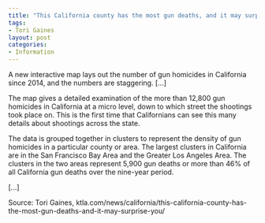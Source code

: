 ```yaml
---
title: "This California county has the most gun deaths, and it may surprise you"
tags:
- Tori Gaines
layout: post
categories:
- Information
---
```


A new interactive map lays out the number of gun homicides in California since 2014, and the numbers are staggering. \[...\]

The map gives a detailed examination of the more than 12,800 gun homicides in California at a micro level, down to which street the shootings took place on. This is the first time that Californians can see this many details about shootings across the state.

The data is grouped together in clusters to represent the density of gun homicides in a particular county or area. The largest clusters in California are in the San Francisco Bay Area and the Greater Los Angeles Area. The clusters in the two areas represent 5,900 gun deaths or more than 46% of all California gun deaths over the nine-year period.

\[...\]

Source: Tori Gaines, ktla.com/news/california/this-california-county-has-the-most-gun-deaths-and-it-may-surprise-you/
